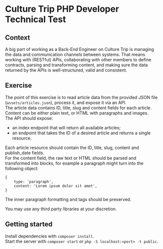 # Culture Trip PHP Developer Technical Test

## Context
A big part of working as a Back-End Engineer on Culture Trip is managing the data and communication channels between systems. That means working with (RESTful) APIs, collaborating with other members to define contracts, parsing and transforming content, and making sure the data returned by the APIs is well-structured, valid and consistent.

## Exercise
The point of this exercise is to read article data from the provided JSON file (`assets/articles.json`), process it, and expose it via an API.  
The article data contains ID, title, slug and content fields for each article. Content can be either plain text, or HTML with paragraphs and images.  
The API should expose:
- an index endpoint that will return all available articles;
- an endpoint that takes the ID of a desired article and returns a single resource.

Each article resource should contain the ID, title, slug, content and publish_date fields.  
For the content field, the raw text or HTML should be parsed and transformed into blocks, for example a paragraph might turn into the following object:
```
{
    type: 'paragraph',
    content: 'Lorem ipsum dolor sit amet',
}
```
The inner paragraph formatting and tags should be preserved.

You may use any third party libraries at your discretion.

## Getting started
Install dependencies with `composer install`.  
Start the server with `composer start` or `php -S localhost:<port> -t public`.
